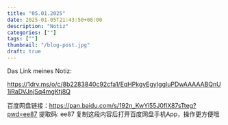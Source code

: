 ```yaml
---
title: "05.01.2025"
date: 2025-01-05T21:43:50+08:00
description: "Notiz"
categories: [""]
tags: [""]
thumbnail: "/blog-post.jpg"
draft: true
---
```


Das Link meines Notiz:

https://1drv.ms/o/c/8b2283840c92cfa1/EqHPkgyEgyIggIuPDwAAAAABQnU1iRaDVJnjSq4mgKtj8Q

百度网盘链接：https://pan.baidu.com/s/192n_KwYi55J0flX87sTteg?pwd=ee87 提取码: ee87 复制这段内容后打开百度网盘手机App，操作更方便哦
